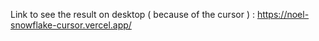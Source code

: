 Link to see the result on desktop ( because of the cursor ) : https://noel-snowflake-cursor.vercel.app/
